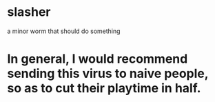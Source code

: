 # slasher
a minor worm that should do something
# In general, I would recommend sending this virus to naive people, so as to cut their playtime in half.

